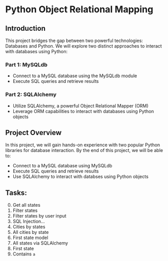 # Python Object Relational Mapping


## Introduction

This project bridges the gap between two powerful technologies: Databases and Python. We will explore two distinct approaches to interact with databases using Python:

### Part 1: MySQLdb
- Connect to a MySQL database using the MySQLdb module
- Execute SQL queries and retrieve results

### Part 2: SQLAlchemy
- Utilize SQLAlchemy, a powerful Object Relational Mapper (ORM)
- Leverage ORM capabilities to interact with databases using Python objects


## Project Overview

In this project, we will gain hands-on experience with two popular Python libraries for database interaction. By the end of this project, we will be able to:
- Connect to a MySQL database using MySQLdb
- Execute SQL queries and retrieve results
- Use SQLAlchemy to interact with databses using Python objects


## Tasks:

0. Get all states
1. Filter states
2. Filter states by user input
3. SQL Injection...
4. Cities by states
5. All cities by state
6. First state model
7. All states via SQLAlchemy
8. First state
9. Contains `a`
